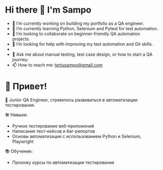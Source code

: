  # Hi there 👋 I'm Sampo

- 🔭 I’m currently working on building my portfolio as a QA engineer.
- 🌱 I’m currently learning Python, Selenium and Pytest for test automation.
- 👯 I’m looking to collaborate on beginner-friendly QA automation projects.
- 🤔 I’m looking for help with improving my test automation and Git skills.
- 
- 💬 Ask me about manual testing, test case design, or how to start a QA journey.
- 📫 How to reach me: tertusampo@gmail.com
  

# 👋 Привет!

🎯 Junior QA Engineer, стремлюсь развиваться в автоматизации тестирования.

🛠️ Навыки:
- Ручное тестирование веб-приложений
- Написание тест-кейсов и баг-репортов
- Основы автоматизации с использованием Python и Selenium, Playwright

📚 Обучение:
- Прохожу курсы по автоматизации тестирования
